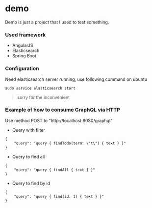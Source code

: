 # demo
Demo is just a project that I used to test something.

### Used framework  
* AngularJS
* Elasticsearch
* Spring Boot

### Configuration
Need elasticsearch server running, use following command on ubuntu
```
sudo service elasticsearch start
```

> sorry for the inconvenient

### Example of how to consume GraphQL via HTTP
Use method POST to "http://localhost:8080/graphql"  

- Query with filter
```
{
    "query": "query { findTodo(term: \"t\") { text } }"
}
```
- Query to find all
```
{
    "query": "query { findAll { text } }"
}
```
- Query to find by id
```
{
    "query": "query { find(id: 1) { text } }"
}
```

